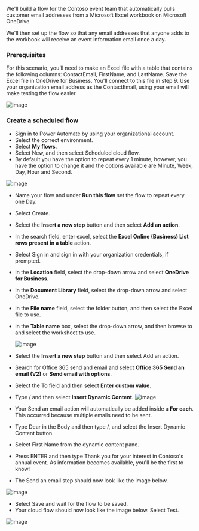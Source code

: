 We'll build a flow for the Contoso event team that automatically pulls customer email addresses from a Microsoft Excel workbook on Microsoft OneDrive. 

We'll then set up the flow so that any email addresses that anyone adds to the workbook will receive an event information email once a day.

   ### Prerequisites
For this scenario, you’ll need to make an Excel file with a table that contains the following columns: ContactEmail, FirstName, and LastName. Save the Excel file in OneDrive for Business. You'll connect to this file in step 9. Use your organization email address as the ContactEmail, using your email will make testing the flow easier.

![image](https://github.com/liubovkyry/Power_automate/assets/118057504/1b8598a4-bac9-4118-991e-26659b9ee11a)

   ### Create a scheduled flow
 - Sign in to Power Automate by using your organizational account.
 - Select the correct environment.
 - Select <b>My flows</b>.
 - Select New, and then select Scheduled cloud flow.
 - By default you have the option to repeat every 1 minute, however, you have the option to change it and the options available are Minute, Week, Day, Hour and Second.

![image](https://github.com/liubovkyry/Power_automate/assets/118057504/fbd45960-a85c-4d1d-b57b-9eca4451b021)

 - Name your flow and under <b>Run this flow</b> set the flow to repeat every one Day.
 - Select Create.
 - Select the <b>Insert a new step</b> button and then select <b>Add an action</b>.
 - In the search field, enter excel, select the <b>Excel Online (Business) List rows present in a table</b> action.
 - Select Sign in and sign in with your organization credentials, if prompted.
 - In the <b>Location</b> field, select the drop-down arrow and select <b>OneDrive for Business</b>.
 - In the <b>Document Library</b> field, select the drop-down arrow and select OneDrive.
 - In the <b>File name</b> field, select the folder button, and then select the Excel file to use.
 - In the <b>Table name</b> box, select the drop-down arrow, and then browse to and select the worksheet to use.

   ![image](https://github.com/liubovkyry/Power_automate/assets/118057504/274091d5-e6e0-46dd-8aef-33d6aff1ed87)

 - Select the <b>Insert a new step</b> button and then select Add an action.
 - Search for Office 365 send and email and select <b>Office 365 Send an email (V2)</b>  or <b>Send email with options</b>.
 - Select the To field and then select <b>Enter custom value</b>.
 - Type / and then select <b>Insert Dynamic Content</b>.
![image](https://github.com/liubovkyry/Power_automate/assets/118057504/a49e3e63-14df-4a04-ba3d-69cec19ec820)
 - Your Send an email action will automatically be added inside a <b>For each</b>. This occurred because multiple emails need to be sent.
 - Type Dear in the Body and then type /, and select the Insert Dynamic Content button.
 - Select First Name from the dynamic content pane.
 - Press ENTER and then type Thank you for your interest in Contoso's annual event. As information becomes available, you'll be the first to know!
 - The Send an email step should now look like the image below.



![image](https://github.com/liubovkyry/Power_automate/assets/118057504/896c5c38-7772-4eb7-a2ab-a4da0538d7b4)

 - Select Save and wait for the flow to be saved.
 - Your cloud flow should now look like the image below. Select Test.
   

![image](https://github.com/liubovkyry/Power_automate/assets/118057504/d2ef47bb-0215-45be-9ccc-406a6dc7886e)
